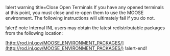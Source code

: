 !alert warning title=Close Open Terminals
If you have any opened terminals at this point, you must close and re-open them to use the MOOSE
environment. The following instructions will ultimately fail if you do not.

!alert! note
Internal INL users may obtain the latest redistributable packages from the following location:

[http://rod.inl.gov/MOOSE_ENVIRONMENT_PACKAGES/](http://rod.inl.gov/MOOSE_ENVIRONMENT_PACKAGES/)
!alert-end!

